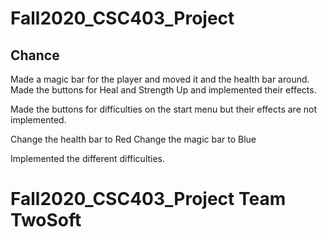 # Fall2020_CSC403_Project


Chance
------
Made a magic bar for the player and moved it and the health bar around.
Made the buttons for Heal and Strength Up and implemented their effects.

Made the buttons for difficulties on the start menu but their effects are not implemented.

Change the health bar to Red
Change the magic bar to Blue

Implemented the different difficulties.


# Fall2020_CSC403_Project Team TwoSoft

